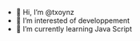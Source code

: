 - 👋 Hi, I’m @txoynz
- 👀 I’m interested of developpement
- 🌱 I’m currently learning Java Script

<!---
txoynz/txoynz is a ✨ special ✨ repository because its `README.md` (this file) appears on your GitHub profile.
You can click the Preview link to take a look at your changes.
--->
